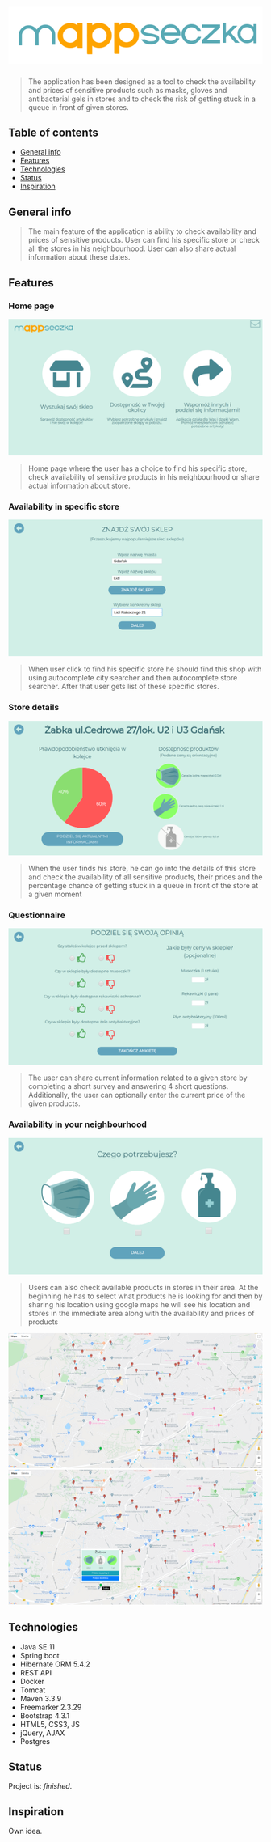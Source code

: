 # ![Guest view](./app/src/main/resources/static/img/logo.png) 
> The application has been designed as a tool to check the availability and prices of sensitive products such as masks, gloves and antibacterial gels in stores and to check the risk of getting stuck in a queue in front of given stores.

## Table of contents
* [General info](#general-info)
* [Features](#features)
* [Technologies](#technologies)
* [Status](#status)
* [Inspiration](#inspiration)

## General info
>The main feature of the application is ability to check availability and prices of sensitive products. User can find his specific store or check all the stores in his neighbourhood. User can also share actual information about these dates. 
## Features
### Home page
![Guest view](./app/src/main/resources/static/img/homePage.png) 
>  Home page where the user has a choice to find his specific store, check availability of sensitive products in his neighbourhood or share actual information about store.

### Availability in specific store
![Guest view](./app/src/main/resources/static/img/specificStoreSearcher.png) 
> When user click to find his specific store he should find this shop with using autocomplete city searcher and then autocomplete store searcher. After that user gets list of these specific stores. 

### Store details 
![Guest view](./app/src/main/resources/static/img/storeDetails.png) 
>When the user finds his store, he can go into the details of this store and check the availability of all sensitive products, their prices and the percentage chance of getting stuck in a queue in front of the store at a given moment

### Questionnaire
![Guest view](./app/src/main/resources/static/img/questionnaire.png) 
>The user can share current information related to a given store by completing a short survey and answering 4 short questions. Additionally, the user can optionally enter the current price of the given products.

### Availability in your neighbourhood
![Guest view](./app/src/main/resources/static/img/needView.png)
> Users can also check available products in stores in their area. At the beginning he has to select what products he is looking for and then by sharing his location using google maps he will see his location and stores in the immediate area along with the availability and prices of products 

![Guest view](./app/src/main/resources/static/img/map1.png)
![Guest view](./app/src/main/resources/static/img/map2.png)

## Technologies
* Java SE 11
* Spring boot
* Hibernate ORM 5.4.2
* REST API
* Docker
* Tomcat
* Maven 3.3.9
* Freemarker 2.3.29
* Bootstrap 4.3.1
* HTML5, CSS3, JS
* jQuery, AJAX
* Postgres

## Status
Project is: _finished_.

## Inspiration
Own idea.
